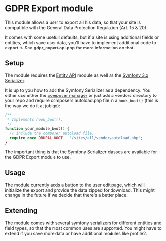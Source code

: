GDPR Export module
==================
This module allows a user to export all his data, so that your site is
compatible with the General Data Protection Regulation (Art. 15 & 20).

It comes with some usefull defaults, but if a site is using additional fields or
entities, which save user data, you'll have to implement additional code to
export it. See gdpr_export.api.php for more information on that.

## Setup

The module requires the [Entity API](https://www.drupal.org/project/entity)
module as well as the [Symfony 3.x Serializer](https://symfony.com/doc/3.4/serializer.html).

It is up to you how to add the Symfony Serializer as a dependency. You either
use either the [composer manager](https://www.drupal.org/project/composer_manager)
or just add a vendors directory to your repo and require composers autoload.php
file in a `hook_boot()` (this is the way we do it at jobiqo):
```php
/**
 * Implements hook_boot().
 */
function your_module_boot() {
  // include the composer autoload file.
  require_once DRUPAL_ROOT . '/sites/all/vendor/autoload.php';
}
```

The important thing is that the Symfony Serializer classes are available for
the GDPR Export module to use.

## Usage

The module currently adds a button to the user edit page, which will initialize
the export and provide the data zipped for download. This might change in the
future if we decide that there's a better place.

## Extending

The module comes with several symfony serializers for different entities and
field types, so that the most common uses are supported. You might have to
extend if you save more data or have additional modules like profile2.
